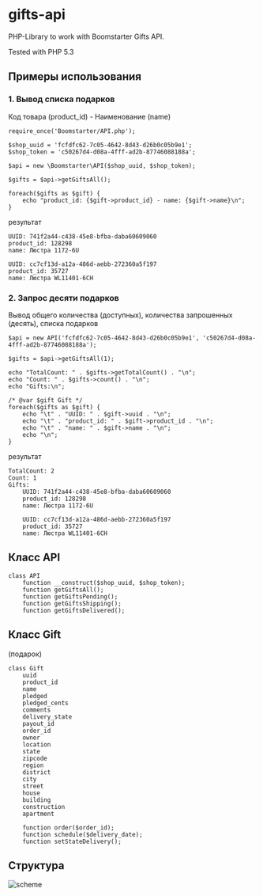 gifts-api
=========

PHP-Library to work with Boomstarter Gifts API.

Tested with PHP 5.3


## Примеры использования

### 1. Вывод списка подарков

Код товара (product_id) - Наименование (name)

    require_once('Boomstarter/API.php');

    $shop_uuid = 'fcfdfc62-7c05-4642-8d43-d26b0c05b9e1';
    $shop_token = 'c50267d4-d08a-4fff-ad2b-87746088188a';
    
    $api = new \Boomstarter\API($shop_uuid, $shop_token);
    
    $gifts = $api->getGiftsAll();
    
    foreach($gifts as $gift) {
        echo "product_id: {$gift->product_id} - name: {$gift->name}\n";
    }
    
результат

	UUID: 741f2a44-c438-45e8-bfba-daba60609060
	product_id: 128298
	name: Люстра 1172-6U

	UUID: cc7cf13d-a12a-486d-aebb-272360a5f197
	product_id: 35727
	name: Люстра WL11401-6CH
	

### 2. Запрос десяти подарков

Вывод общего количества (доступных), количества запрошенных (десять), списка подарков

    $api = new API('fcfdfc62-7c05-4642-8d43-d26b0c05b9e1', 'c50267d4-d08a-4fff-ad2b-87746088188a');
    
    $gifts = $api->getGiftsAll(1);
    
    echo "TotalCount: " . $gifts->getTotalCount() . "\n";
    echo "Count: " . $gifts->count() . "\n";
    echo "Gifts:\n";
    
    /* @var $gift Gift */
    foreach($gifts as $gift) {
        echo "\t" . "UUID: " . $gift->uuid . "\n";
        echo "\t" . "product_id: " . $gift->product_id . "\n";
        echo "\t" . "name: " . $gift->name . "\n";
        echo "\n";
    }

результат

    TotalCount: 2
    Count: 1
    Gifts:
	    UUID: 741f2a44-c438-45e8-bfba-daba60609060
	    product_id: 128298
	    name: Люстра 1172-6U

	    UUID: cc7cf13d-a12a-486d-aebb-272360a5f197
	    product_id: 35727
	    name: Люстра WL11401-6CH

    
## Класс API

    class API
        function __construct($shop_uuid, $shop_token);
        function getGiftsAll();
        function getGiftsPending();
        function getGiftsShipping();
        function getGiftsDelivered();

## Класс Gift

(подарок)

    class Gift
        uuid
        product_id
        name
        pledged
        pledged_cents
        comments
        delivery_state
        payout_id
        order_id
        owner
        location
        state
        zipcode
        region
        district
        city
        street
        house
        building
        construction
        apartment
        
        function order($order_id);
        function schedule($delivery_date);
        function setStateDelivery();
        
## Структура

![scheme](https://raw2.github.com/boomstarterru/gifts-api/master/doc/scheme.jpg)

